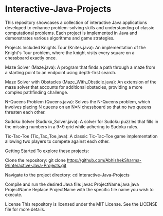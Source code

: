 # Interactive-Java-Projects
This repository showcases a collection of interactive Java applications developed to enhance problem-solving skills and understanding of classic computational problems. Each project is implemented in Java and demonstrates various algorithms and game strategies.

Projects Included
Knights Tour (Knites.java): An implementation of the Knight's Tour problem, where the knight visits every square on a chessboard exactly once.

Maze Solver (Maze.java): A program that finds a path through a maze from a starting point to an endpoint using depth-first search.

Maze Solver with Obstacles (Maze_With_Obsticle.java): An extension of the maze solver that accounts for additional obstacles, providing a more complex pathfinding challenge.

N-Queens Problem (Queens.java): Solves the N-Queens problem, which involves placing N queens on an N×N chessboard so that no two queens threaten each other.

Sudoku Solver (Suduko_Solver.java): A solver for Sudoku puzzles that fills in the missing numbers in a 9×9 grid while adhering to Sudoku rules.

Tic-Tac-Toe (Tic_Tac_Toe.java): A classic Tic-Tac-Toe game implementation allowing two players to compete against each other.

Getting Started
To explore these projects:

Clone the repository:
git clone https://github.com/AbhishekSharma-9/Interactive-Java-Projects.git

Navigate to the project directory: cd Interactive-Java-Projects

Compile and run the desired Java file: javac ProjectName.java 
java ProjectName
Replace ProjectName with the specific file name you wish to execute.

License
This repository is licensed under the MIT License. See the LICENSE file for more details.
